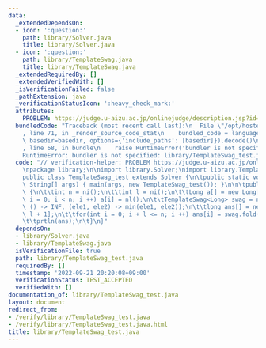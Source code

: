 ```yaml
---
data:
  _extendedDependsOn:
  - icon: ':question:'
    path: library/Solver.java
    title: library/Solver.java
  - icon: ':question:'
    path: library/TemplateSwag.java
    title: library/TemplateSwag.java
  _extendedRequiredBy: []
  _extendedVerifiedWith: []
  _isVerificationFailed: false
  _pathExtension: java
  _verificationStatusIcon: ':heavy_check_mark:'
  attributes:
    PROBLEM: https://judge.u-aizu.ac.jp/onlinejudge/description.jsp?id=DSL_3_D
  bundledCode: "Traceback (most recent call last):\n  File \"/opt/hostedtoolcache/Python/3.10.7/x64/lib/python3.10/site-packages/onlinejudge_verify/documentation/build.py\"\
    , line 71, in _render_source_code_stat\n    bundled_code = language.bundle(stat.path,\
    \ basedir=basedir, options={'include_paths': [basedir]}).decode()\n  File \"/opt/hostedtoolcache/Python/3.10.7/x64/lib/python3.10/site-packages/onlinejudge_verify/languages/user_defined.py\"\
    , line 68, in bundle\n    raise RuntimeError('bundler is not specified: {}'.format(str(path)))\n\
    RuntimeError: bundler is not specified: library/TemplateSwag_test.java\n"
  code: "// verification-helper: PROBLEM https://judge.u-aizu.ac.jp/onlinejudge/description.jsp?id=DSL_3_D\n\
    \npackage library;\n\nimport library.Solver;\nimport library.TemplateSwag;\n\n\
    public class TemplateSwag_test extends Solver {\n\tpublic static void main(final\
    \ String[] args) { main(args, new TemplateSwag_test()); }\n\n\tpublic void solve()\
    \ {\n\t\tint n = ni();\n\t\tint l = ni();\n\t\tLong a[] = new Long[n];\n\t\tfor(int\
    \ i = 0; i < n; i ++) a[i] = nl();\n\t\tTemplateSwag<Long> swag = new TemplateSwag<>(a,\
    \ () -> INF, (ele1, ele2) -> min(ele1, ele2));\n\t\tlong ans[] = new long[n -\
    \ l + 1];\n\t\tfor(int i = 0; i + l <= n; i ++) ans[i] = swag.fold(i, i + l);\n\
    \t\tprtln(ans);\n\t}\n}"
  dependsOn:
  - library/Solver.java
  - library/TemplateSwag.java
  isVerificationFile: true
  path: library/TemplateSwag_test.java
  requiredBy: []
  timestamp: '2022-09-21 20:20:08+09:00'
  verificationStatus: TEST_ACCEPTED
  verifiedWith: []
documentation_of: library/TemplateSwag_test.java
layout: document
redirect_from:
- /verify/library/TemplateSwag_test.java
- /verify/library/TemplateSwag_test.java.html
title: library/TemplateSwag_test.java
---
```

